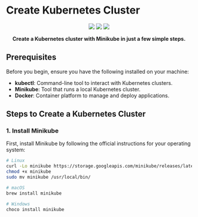 # Create Kubernetes Cluster

<p align="center">
  <img src="https://img.shields.io/badge/Kubernetes-v1.20-blue?style=flat-square">
  <img src="https://img.shields.io/badge/Minikube-v1.17.1-brightgreen?style=flat-square">
  <img src="https://img.shields.io/badge/Docker-v20.10.2-blue?style=flat-square">
</p>

<p align="center">
  <strong>Create a Kubernetes cluster with Minikube in just a few simple steps.</strong>
</p>

## Prerequisites

Before you begin, ensure you have the following installed on your machine:

<ul>
  <li><strong>kubectl</strong>: Command-line tool to interact with Kubernetes clusters.</li>
  <li><strong>Minikube</strong>: Tool that runs a local Kubernetes cluster.</li>
  <li><strong>Docker</strong>: Container platform to manage and deploy applications.</li>
</ul>

## Steps to Create a Kubernetes Cluster

### 1. Install Minikube

First, install Minikube by following the official instructions for your operating system:

```bash
# Linux
curl -Lo minikube https://storage.googleapis.com/minikube/releases/latest/minikube-linux-amd64
chmod +x minikube
sudo mv minikube /usr/local/bin/

# macOS
brew install minikube

# Windows
choco install minikube
